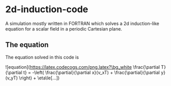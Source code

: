 # 2d-induction-code
A simulation mostly written in FORTRAN which solves a 2d induction-like equation for a scalar field in a periodic Cartesian plane.

## The equation
The equation solved in this code is

![equation](https://latex.codecogs.com/png.latex?\bg_white \frac{\partial T}{\partial t} = -\left( \frac{\partial}{\partial x}(v_xT) + \frac{\partial}{\partial y}(v_yT) \right) + \eta\le[...])

